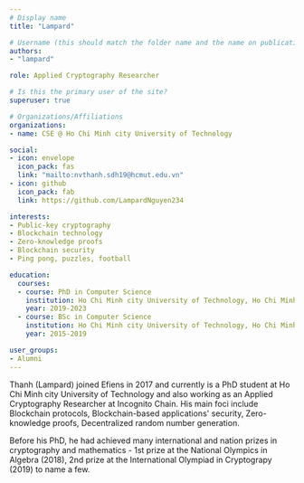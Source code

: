 ```yaml
---
# Display name
title: "Lampard"

# Username (this should match the folder name and the name on publications)
authors:
- "lampard"

role: Applied Cryptography Researcher

# Is this the primary user of the site?
superuser: true

# Organizations/Affiliations
organizations:
- name: CSE @ Ho Chi Minh city University of Technology

social:
- icon: envelope
  icon_pack: fas
  link: "mailto:nvthanh.sdh19@hcmut.edu.vn"
- icon: github
  icon_pack: fab
  link: https://github.com/LampardNguyen234

interests:
- Public-key cryptography
- Blockchain technology
- Zero-knowledge proofs
- Blockchain security
- Ping pong, puzzles, football

education:
  courses:
  - course: PhD in Computer Science
    institution: Ho Chi Minh city University of Technology, Ho Chi Minh, Vietnam
    year: 2019-2023
  - course: BSc in Computer Science
    institution: Ho Chi Minh city University of Technology, Ho Chi Minh, Vietnam
    year: 2015-2019

user_groups:
- Alumni
---
```


Thanh (Lampard) joined Efiens in 2017 and currently is a PhD student at Ho Chi Minh city University of Technology and also working as an Applied Cryptography Researcher at Incognito Chain. His main foci include Blockchain protocols, Blockchain-based applications' security, Zero-knowledge proofs, Decentralized random number generation. 

Before his PhD, he had achieved many international and nation prizes in cryptography and mathematics - 1st prize at the National Olympics in Algebra (2018), 2nd prize at the International Olympiad in Cryptograpy (2019) to name a few.
